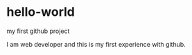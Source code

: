 # hello-world
my first github project

I am web developer and this is my first experience with github.
